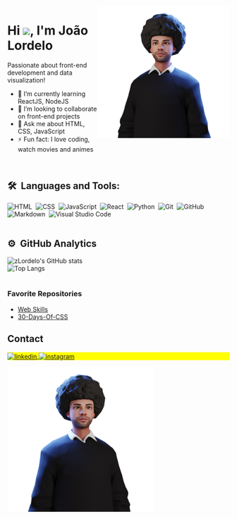 <img align="right" height="300em" src="https://github.com/zLordelo/zLordelo/blob/33ae40453ec2d92fcbfd875db5561d15b8c7b9eb/image.png"/>
<h1 align="left">Hi <img src="https://gist.githubusercontent.com/arunprakashpj/48aa20057048b46c6f9ba9d114a8b76f/raw/69a9d496f651091a509ea8d9913c4aef5c419afb/Hi.gif" height="30px">, I'm João Lordelo</h1>
<p align="left"> 

<p align="left">Passionate about front-end development and data visualization!</p>

- 🌱 I’m currently learning ReactJS, NodeJS
- 👯 I’m looking to collaborate on front-end projects
- 💬 Ask me about HTML, CSS, JavaScript
- ⚡ Fun fact: I love coding, watch movies and animes
<br>

## 🛠 &nbsp;Languages and Tools:

![HTML](https://img.shields.io/badge/-HTML-05122A?style=flat&logo=HTML5)&nbsp;
![CSS](https://img.shields.io/badge/-CSS-05122A?style=flat&logo=CSS3&logoColor=1572B6)&nbsp;
![JavaScript](https://img.shields.io/badge/-JavaScript-05122A?style=flat&logo=javascript)&nbsp;
![React](https://img.shields.io/badge/-React-05122A?style=flat&logo=react)&nbsp;
![Python](https://img.shields.io/badge/-Python-05122A?style=flat&logo=python&logoColor=FCC624)&nbsp;
![Git](https://img.shields.io/badge/-Git-05122A?style=flat&logo=git)&nbsp;
![GitHub](https://img.shields.io/badge/-GitHub-05122A?style=flat&logo=github)&nbsp;
![Markdown](https://img.shields.io/badge/-Markdown-05122A?style=flat&logo=markdown)&nbsp;
![Visual Studio Code](https://img.shields.io/badge/-Visual%20Studio%20Code-05122A?style=flat&logo=visual-studio-code&logoColor=007ACC)&nbsp;
<br><br>

## ⚙️ &nbsp;GitHub Analytics

![zLordelo's GitHub stats](https://github-readme-stats.vercel.app/api?username=zLordelo&show_icons=true&theme=vision-friendly-dark)
<br>![Top Langs](https://github-readme-stats.vercel.app/api/top-langs/?username=zLordelo&hide_progress=true&theme=vision-friendly-dark)
<br><br>

### Favorite Repositories
- [Web Skills](https://github.com/andreasbm/web-skills)
- [30-Days-Of-CSS](https://github.com/MilenaCarecho/30diasDeCSS)

## Contact

<p align="left" style="background:yellow">
<a href="https://www.linkedin.com/in/joao-lordelo/" target="_blank">
  <img align="center" src="https://img.shields.io/badge/-joaolordelo-05122A?style=flat&logo=linkedin" alt="linkedin"/>
</a>
<a href="https://instagram.com/zlordelo" target="_blank">
 <img align="center" src="https://img.shields.io/badge/-zlordelo-05122A?style=flat&logo=instagram" alt="instagram"/>
</a>
</p>

<img src="https://github.com/zLordelo/zLordelo/blob/1c844b7f8863807ad1200c89ea9a457bca8a862a/63fa601196cb00e4ba36781d.png" height="330px">



